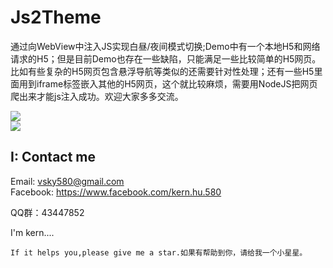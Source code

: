 # Js2Theme
通过向WebView中注入JS实现白昼/夜间模式切换;Demo中有一个本地H5和网络请求的H5；但是目前Demo也存在一些缺陷，只能满足一些比较简单的H5网页。比如有些复杂的H5网页包含悬浮导航等类似的还需要针对性处理；还有一些H5里面用到iframe标签嵌入其他的H5网页，这个就比较麻烦，需要用NodeJS把网页爬出来才能js注入成功。欢迎大家多多交流。

![](https://github.com/KernHu/Js2Theme/raw/master/screenshot/git_1.gif)  
![](https://github.com/KernHu/Js2Theme/raw/master/screenshot/gif_2.gif)  


## I: Contact me

Email: vsky580@gmail.com  
Facebook: https://www.facebook.com/kern.hu.580

QQ群：43447852

I'm kern....

```
If it helps you,please give me a star.如果有帮助到你，请给我一个小星星。
```



